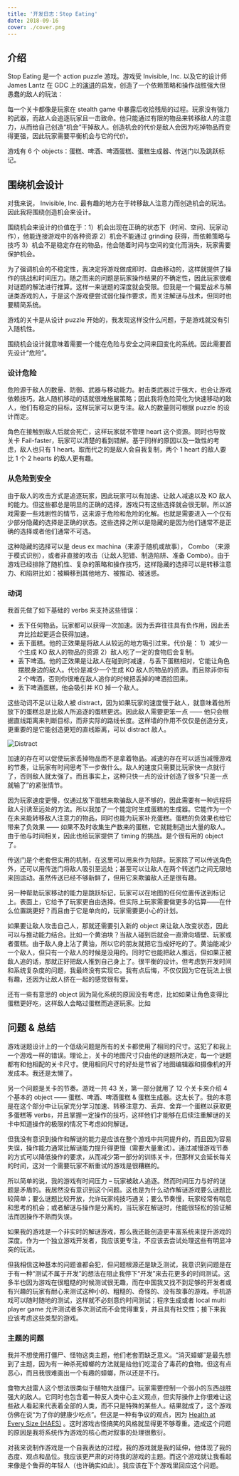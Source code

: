 ```yaml
---
title: '开发日志：Stop Eating'
date: 2018-09-16
cover: ./cover.png
---
```


## 介绍

Stop Eating 是一个 action puzzle 游戏。游戏受 Invisible, Inc. 以及它的设计师 James Lantz 在 GDC 上的[演讲](https://www.youtube.com/watch?v=-8ZkIKPIDdY)的启发，创造了一个依赖策略和操作战胜强大但愚蠢的敌人的玩法：

每一个关卡都像是玩家在 stealth game 中暴露后收拾残局的过程。玩家没有强力的武器，而敌人会追逐玩家且一击致命。他只能通过有限的物品来转移敌人的注意力，从而给自己创造“机会”干掉敌人。创造机会的代价是敌人会因为吃掉物品而变得更强，因此玩家需要平衡机会与它的代价。

游戏有 6 个 objects：蛋糕、啤酒、啤酒蛋糕、蛋糕生成器、传送门以及跳跃标记。

## 围绕机会设计

对我来说， Invisible, Inc. 最有趣的地方在于转移敌人注意力而创造机会的玩法。因此我将围绕创造机会来设计。

围绕机会来设计的价值在于：1）机会出现在正确的状态下（时间、空间、玩家动作），他能连接游戏中的各种资源 2）机会不能通过 grinding 获得，而依赖策略与技巧  3）机会不是稳定存在的物品，他会随着时间与空间的变化而消失，玩家需要保护机会。

为了强调机会的不稳定性，我决定将游戏做成即时、自由移动的，这样就提供了操作的挑战和时间压力。随之而来的问题是玩家操作结果的不确定性，因此玩家很难对谜题的解法进行推算。这样一来谜题的深度就会受限。但我是一个偏爱战术与解谜类游戏的人，于是这个游戏便尝试弱化操作要求，而关注解谜与战术，但同时也要精简系统。

游戏的关卡是从设计 puzzle 开始的，我发现这样没什么问题，于是游戏就没有引入随机性。

围绕机会设计就意味着需要一个能在危险与安全之间来回变化的系统。因此需要首先设计“危险”。

### 设计危险

危险源于敌人的数量、防御、武器与移动能力。射击类武器过于强大，也会让游戏依赖技巧。敌人随机移动的话就很难施展策略；因此我将危险简化为快速移动的敌人，他们有稳定的目标，这样玩家可以更专注。敌人的数量则可根据 puzzle 的设计而定。

角色在接触到敌人后就会死亡，这样玩家就不管理 heart 这个资源。同时也导致关卡 Fail-faster，玩家可以清楚的看到错解。基于同样的原因以及一致性的考虑，敌人也只有 1 heart。取而代之的是敌人会自我复制，两个 1 heart 的敌人要比 1 个 2 hearts 的敌人更有趣。


### 从危险到安全

由于敌人的攻击方式是追逐玩家，因此玩家可以有加速、让敌人减速以及 KO 敌人的能力。但这些都总是明显的正确的选择，游戏只有这些选择就会很无聊。所以游戏需要一些戏剧性的情节，这来源于危险和危险的化解。也就是需要进入一个仅有少部分隐藏的选择是正确的状态。这些选择之所以是隐藏的是因为他们通常不是正确的选择或者他们通常不可选。

这种隐藏的选择可以是 deus ex machina（来源于随机或故事）， Combo （来源于模式识别），或者非直接的攻击（让敌人犯错、制造陷阱、准备 Combo）。由于游戏已经排除了随机性、复杂的策略和操作技巧，这样隐藏的选择可以是转移注意力、和陷阱比如：被瞬移到其他地方、被推动、被迷惑。

### 动词

我首先做了如下基础的 verbs 来支持这些错误：

- 丢下任何物品，玩家都可以获得一次加速。因为丢弃往往具有负作用，因此丢弃比捡起更适合获得加速。
- 丢下蛋糕。他的正效果是将敌人从较远的地方吸引过来。代价是： 1）减少一个生成 KO 敌人的物品的资源 2）敌人吃了一定的食物后会复制。
- 丢下啤酒。他的正效果是让敌人在碰到时减速，与丢下蛋糕相对，它能让角色摆脱身边的敌人。代价是减少一个生成 KO 敌人的物品的资源。而且除非你有 2 个啤酒，否则你很难在敌人追你的时候把丢掉的啤酒捡回来。
- 丢下啤酒蛋糕，他会吸引并 KO 掉一个敌人。

这些动词不足以让敌人被 distract，因为如果玩家的速度慢于敌人，就意味着他所放下的蛋糕总是比敌人所追逐的蛋糕更远。因此敌人需要更笨一点 —— 他只会根据直线距离来判断目标，而非实际的路线长度。这样墙的作用不仅仅是创造分支，更重要的是它能创造更短的直线距离，可以 distract 敌人。

![Distract](/img/stop_eating/distract.png)

加速的存在可以促使玩家丢掉物品而不是拿着物品。减速的存在可以适当减慢游戏的节奏，让玩家有时间思考下一步做什么。敌人的速度只需要比玩家快一点就行了，否则敌人就太强了。而且事实上，这种只快一点的设计创造了很多“只差一点就输了”的紧张情节。

因为玩家速度更慢，仅通过放下蛋糕来欺骗敌人是不够的，因此需要有一种远程将敌人引诱至远处的方法。所以我加了一个能定时生成蛋糕的生成器。它能作为一个在未来能转移敌人注意力的物品，同时也能为玩家补充蛋糕。蛋糕的负效果也给它带来了负效果 —— 如果不及时收集生产数来的蛋糕，它就能制造出大量的敌人。由于他与时间相关，因此也给玩家提供了 timing 的挑战。是个很有用的 object 了。

传送门是个老套但实用的机制，在这里可以用来作为陷阱。玩家除了可以传送角色外，还可以用传送门将敌人吸引至远处；甚至可以让敌人在两个转送门之间无限地来回运动。虽然传送已经不够新鲜了，但用它来欺骗敌人还是很有趣。

另一种帮助玩家移动的能力是跳跃标记，玩家可以在地图的任何位置传送到标记上。表面上，它给予了玩家更自由选择。但实际上玩家需要做更多的估算——在什么位置跳更好？而且由于它是单向的，玩家需要更小心的计划。

如果要让敌人攻击自己人，那就还需要引入新的 object 来让敌人改变状态，因此可以与推动能力结合。比如一个黄油块？当敌人碰到后就会一直滑向墙壁、玩家或者蛋糕。由于敌人身上沾了黄油，所以它的朋友就把它当成好吃的了。黄油能减少一个敌人，但只有一个敌人的时候是没用的。同时它也能把敌人推远，但如果正被敌人追的话，那就正好把敌人推到自己身上了。很平衡的设计。但考虑到开发时间和系统复杂度的问题，我最终没有实现它。我有点后悔，不仅仅因为它在玩法上很有趣，还因为让敌人挤在一起的感觉很有爱。

还有一些有意思的 object 因为简化系统的原因没有考虑，比如如果让角色变得比蛋糕更好吃，这样敌人会略过蛋糕而追逐玩家。比如

## 问题 & 总结

游戏谜题设计上的一个低级问题是所有的关卡都使用了相同的尺寸。这犯了和我上一个游戏一样的错误。理论上，关卡的地图尺寸只由他的谜题所决定，每一个谜题都有和他相配的关卡尺寸。使用相同尺寸的好处是节省了地图编辑器和摄像机的开发成本。我还是太懒了。

另一个问题是关卡的节奏。游戏一共 43 关，第一部分就用了 12 个关卡来介绍 4 个基本的 object —— 蛋糕、啤酒、啤酒蛋糕 & 蛋糕生成器。这太长了。我的本意是在这个部分中让玩家充分学习加速、转移注意力、丢弃、舍弃一个蛋糕以获取更多蛋糕等 verbs，并且掌握一定操作的技巧，这样他们才能够在后续注重解谜的关卡中知道操作的极限的情况下考虑如何解谜。

但我没有意识到操作和解谜的能力是应该在整个游戏中共同提升的，而且因为容易失误，操作能力通常比解谜能力提升得更慢（需要大量重试）。通过减慢游戏节奏的方式可以降低操作的要求，从而减少第一部分的训练关卡，但那样又会延长每关的时间，这对一个需要玩家不断重试的游戏是很糟糕的。

所以简单的说，我的游戏有时间压力 – 玩家被敌人追逐。然而时间压力与好的谜题是矛盾的。我居然没有意识到这个问题。这也是为什么动作解谜游戏要么谜题比较简单；要么谜题比较开放，允许玩家纯技巧通关；要么节奏慢，玩家经常有喘息和思考的机会；或者解谜与操作是分离的，当玩家在解谜时，他能很轻松的验证解法而因操作不熟而失误。

如果我的游戏是一个非实时的解谜游戏，那么我还能创造更丰富系统来提升游戏的深度。作为一个独立游戏开发者，我应该更专注，不应该去尝试处理这些有明显冲突的玩法。

但我相信这种基本的问题谁都会犯，但问题根源还是缺乏测试，我意识到问题是在于有一种“测试不属于开发”的想法在阻止我停下“开发”来去花更多的时间测试。这多半也因为游戏在很粗糙的时候测试很无趣，而在中国我又找不到足够的开发者或有兴趣的玩家有耐心来测试这种小的、粗糙的、奇怪的、没有故事的游戏。手机游戏可以随时随地的测试，这样就不必刻意约时间测试；程序生成或者 local multi player game 允许测试者多次测试而不会觉得重复，并且具有社交性；接下来我应该考虑这些类型的游戏。

### 主题的问题

我并不想使用打僵尸、怪物这类主题，他们老套而缺乏意义。“消灭蟑螂”是最先想到了主题，因为有一种杀死蟑螂的方法就是给他们吃混合了毒药的食物。但这有点恶心，而且我很难画出一个有趣的蟑螂，所以还是不行。

食物大战雷人这个想法很类似于植物大战僵尸。玩家需要控制一个弱小的东西战胜强大的敌人。它同时也包含着一种反人类中心主义观点，但实际操作上你很难让这些敌人看起来代表着全部的人类，而不只是特殊的某些人。结果就成了，这个游戏仿佛在说“为了你的健康少吃点”。但这是一种有争议的观点，因为 [Health at Every Size (HAES)](https://en.wikipedia.org/wiki/Health_at_Every_Size) 。这时游戏古怪搞笑的风格就显得更不够尊重。造成这个问题的原因是我将系统作为游戏的核心而对叙事的处理很敷衍。

对我来说制作游戏是一个自我表达的过程，我的游戏就是我的延伸，他体现了我的态度、观点和品位。我应该更严肃的对待我的游戏的主题。而这个游戏就让我看起来像是个鲁莽的年轻人（也许确实如此）。我应该在下个游戏里回应这个问题。